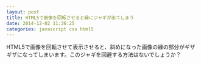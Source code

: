 ```yaml
---
layout: post
title: HTML5で画像を回転させると縁にジャギが出てしまう
date: 2014-12-02 11:36:25
categories: javascript css html5
---
```

<!-- {% raw %} -->
<p>HTML5で画像を回転させて表示させると、斜めになった画像の縁の部分がギザギザになってしまいます。このジャギを回避する方法はないでしょうか？</p>
<!-- {% endraw %} -->
